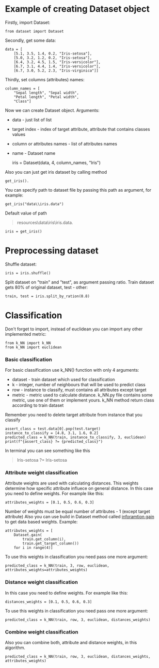 # Example of creating Dataset object
Firstly, import Dataset:

	from dataset import Dataset

Secondly, get some data:

	data = [
		[5.1, 3.5, 1.4, 0.2, "Iris-setosa"],
		[5.0, 3.2, 1.2, 0.2, "Iris-setosa"],
		[6.4, 3.2, 4.5, 1.5, "Iris-versicolor"],
		[6.7, 3.1, 4.4, 1.4, "Iris-versicolor"],
		[6.7, 3.0, 5.2, 2.3, "Iris-virginica"]]

Thirdly, set columns (attributes) names:

	column_names = [
		"Sepal length", "Sepal width",
		"Petal length", "Petal width",
		"Class"]

Now we can create Dataset object. Arguments:
- data - just list of list
- target index - index of target attribute, attribute that contains classes values
- column or attributes names - list of attributes names
- name - Dataset name


	iris = Dataset(data, 4, column_names, "Iris")

Also you can just get iris dataset by calling method

	get_iris().

You can specify path to dataset file by passing this path as argument, for example:

	get_iris("data\\iris.data")

Default value of path 
> resources\\data\\iris\\iris.data.

	iris = get_iris()

# Preprocessing dataset
Shuffle dataset:

	iris = iris.shuffle()

Split dataset on "train" and "test", as argument passing ratio. Train dataset gets 80% of original dataset, test - other:

	train, test = iris.split_by_ration(0.8)

# Classification
Don't forget to import, instead of euclidean you can import any other implemented metric:

	from k_NN import k_NN
	from k_NN import euclidean

### Basic classification
For basic classification use k_NN() function with only 4 arguments:
- dataset - train dataset which used for classification
- k - integer, number of neighbours that will be used to predict class
- row - instance to classify, must contains all attributes except target
- metric - metric used to calculate distance. k_NN.py file contains some metric, use one of them or implement yours.
k_NN method return class according to train dataset

Remember you need to delete target attribute from instance that you classify

	assert_class = test.data[0].pop(test.target)
	instance_to_classify = [4.8, 3.1, 1.6, 0.2]
	predicted_class = k_NN(train, instance_to_classify, 3, euclidean)
	print(f"{assert_class} ?= {predicted_class}")

In terminal you can see something like this
> Iris-setosa ?= Iris-setosa
### Attribute weight classification
Attribute weights are used with calculating distances. This weights determine how specific attribute influece on general distance.
In this case you need to define weights. For example like this:

	attributes_weights = [0.1, 0.5, 0.6, 0.3]

Number of weights must be equal number of attributes - 1 (except target attribute)
Also you can use build in Dataset method called [inforamtion gain](https://machinelearningmastery.com/information-gain-and-mutual-information/#:~:text=Information%20gain%20is%20the%20reduction,before%20and%20after%20a%20transformation.) to get data based weights. Example:

	attributes_weights = [
		Dataset.gain(
			train.get_column(i),
			train.get_target_column())
		for i in range(4)]

To use this weights in classification you need pass one more argument:

	predicted_class = k_NN(train, 3, row, euclidean, attributes_weights=attributes_weights)

### Distance weight classification
In this case you need to define weights. For example like this:

	distances_weights = [0.1, 0.5, 0.6, 0.3]

To use this weights in classification you need pass one more argument:

	predicted_class = k_NN(train, row, 3, euclidean, distances_weights)
### Combine weight classification
Also you can combine both, attribute and distance weights, in this algorithm.

	predicted_class = k_NN(train, row, 3, euclidean, distances_weights, attributes_weights)